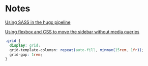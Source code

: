 # Notes

[Using SASS in the hugo pipeline][hugo-pipes]

[Using flexbox and CSS to move the sidebar without media queries][flexbox-youtube-video]

```css
.grid {
  display: grid;
  grid-template-columsn: repeat(auto-fill, minmax(15rem, 1fr));
  grid-gap: 1rem;
}
```


[flexbox-youtube-video]: https://www.youtube.com/watch?v=qOUtkN6M52M "Flexbox youtube video"
[hugo-pipes]: https://regisphilibert.com/blog/2018/07/hugo-pipes-and-asset-processing-pipeline/